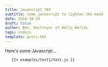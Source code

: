 ```yaml
---
title: Javascript YAY
subtitle: some javascript to lighten the mood
date: 2016-10-24
draft: false
author: Ben, Destroyer of Hello Worlds
tags: nodejs
template: posts.hbt
---
```


Here's some Javascript...

```
   {{> examples/test1/test.js }}
```
